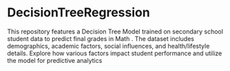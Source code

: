 # DecisionTreeRegression
This repository features a Decision Tree Model trained on secondary school student data to predict final grades in Math . The dataset includes demographics, academic factors, social influences, and health/lifestyle details. Explore how various factors impact student performance and utilize the model for predictive analytics
